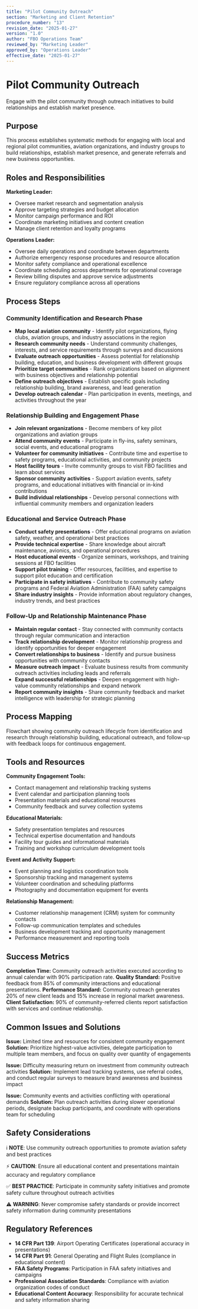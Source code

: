 ```yaml
---
title: "Pilot Community Outreach"
section: "Marketing and Client Retention"
procedure_number: "13"
revision_date: "2025-01-27"
version: "1.0"
author: "FBO Operations Team"
reviewed_by: "Marketing Leader"
approved_by: "Operations Leader"
effective_date: "2025-01-27"
---
```


# Pilot Community Outreach

Engage with the pilot community through outreach initiatives to build relationships and establish market presence.

## Purpose

This process establishes systematic methods for engaging with local and regional pilot communities, aviation organizations, and industry groups to build relationships, establish market presence, and generate referrals and new business opportunities.

## Roles and Responsibilities

**Marketing Leader:**

- Oversee market research and segmentation analysis
- Approve targeting strategies and budget allocation
- Monitor campaign performance and ROI
- Coordinate marketing initiatives and content creation
- Manage client retention and loyalty programs

**Operations Leader:**

- Oversee daily operations and coordinate between departments
- Authorize emergency response procedures and resource allocation
- Monitor safety compliance and operational excellence
- Coordinate scheduling across departments for operational coverage
- Review billing disputes and approve service adjustments
- Ensure regulatory compliance across all operations
## Process Steps

### Community Identification and Research Phase

- **Map local aviation community** - Identify pilot organizations, flying clubs, aviation groups, and industry associations in the region
- **Research community needs** - Understand community challenges, interests, and service requirements through surveys and discussions
- **Evaluate outreach opportunities** - Assess potential for relationship building, education, and business development with different groups
- **Prioritize target communities** - Rank organizations based on alignment with business objectives and relationship potential
- **Define outreach objectives** - Establish specific goals including relationship building, brand awareness, and lead generation
- **Develop outreach calendar** - Plan participation in events, meetings, and activities throughout the year

### Relationship Building and Engagement Phase

- **Join relevant organizations** - Become members of key pilot organizations and aviation groups
- **Attend community events** - Participate in fly-ins, safety seminars, social events, and educational programs
- **Volunteer for community initiatives** - Contribute time and expertise to safety programs, educational activities, and community projects
- **Host facility tours** - Invite community groups to visit FBO facilities and learn about services
- **Sponsor community activities** - Support aviation events, safety programs, and educational initiatives with financial or in-kind contributions
- **Build individual relationships** - Develop personal connections with influential community members and organization leaders

### Educational and Service Outreach Phase

- **Conduct safety presentations** - Offer educational programs on aviation safety, weather, and operational best practices
- **Provide technical expertise** - Share knowledge about aircraft maintenance, avionics, and operational procedures
- **Host educational events** - Organize seminars, workshops, and training sessions at FBO facilities
- **Support pilot training** - Offer resources, facilities, and expertise to support pilot education and certification
- **Participate in safety initiatives** - Contribute to community safety programs and Federal Aviation Administration (FAA) safety campaigns
- **Share industry insights** - Provide information about regulatory changes, industry trends, and best practices

### Follow-Up and Relationship Maintenance Phase

- **Maintain regular contact** - Stay connected with community contacts through regular communication and interaction
- **Track relationship development** - Monitor relationship progress and identify opportunities for deeper engagement
- **Convert relationships to business** - Identify and pursue business opportunities with community contacts
- **Measure outreach impact** - Evaluate business results from community outreach activities including leads and referrals
- **Expand successful relationships** - Deepen engagement with high-value community relationships and expand network
- **Report community insights** - Share community feedback and market intelligence with leadership for strategic planning

## Process Mapping

Flowchart showing community outreach lifecycle from identification and research through relationship building, educational outreach, and follow-up with feedback loops for continuous engagement.

## Tools and Resources

**Community Engagement Tools:**

- Contact management and relationship tracking systems
- Event calendar and participation planning tools
- Presentation materials and educational resources
- Community feedback and survey collection systems

**Educational Materials:**

- Safety presentation templates and resources
- Technical expertise documentation and handouts
- Facility tour guides and informational materials
- Training and workshop curriculum development tools

**Event and Activity Support:**

- Event planning and logistics coordination tools
- Sponsorship tracking and management systems
- Volunteer coordination and scheduling platforms
- Photography and documentation equipment for events

**Relationship Management:**

- Customer relationship management (CRM) system for community contacts
- Follow-up communication templates and schedules
- Business development tracking and opportunity management
- Performance measurement and reporting tools

## Success Metrics

**Completion Time:** Community outreach activities executed according to annual calendar with 90% participation rate.
**Quality Standard:** Positive feedback from 85% of community interactions and educational presentations.
**Performance Standard:** Community outreach generates 20% of new client leads and 15% increase in regional market awareness.
**Client Satisfaction:** 90% of community-referred clients report satisfaction with services and continue relationship.

## Common Issues and Solutions

**Issue:** Limited time and resources for consistent community engagement
**Solution:** Prioritize highest-value activities, delegate participation to multiple team members, and focus on quality over quantity of engagements

**Issue:** Difficulty measuring return on investment from community outreach activities
**Solution:** Implement lead tracking systems, use referral codes, and conduct regular surveys to measure brand awareness and business impact

**Issue:** Community events and activities conflicting with operational demands
**Solution:** Plan outreach activities during slower operational periods, designate backup participants, and coordinate with operations team for scheduling

## Safety Considerations

ℹ️ **NOTE**: Use community outreach opportunities to promote aviation safety and best practices

⚡ **CAUTION**: Ensure all educational content and presentations maintain accuracy and regulatory compliance

✅ **BEST PRACTICE**: Participate in community safety initiatives and promote safety culture throughout outreach activities

⚠️ **WARNING**: Never compromise safety standards or provide incorrect safety information during community presentations

## Regulatory References

- **14 CFR Part 139**: Airport Operating Certificates (operational accuracy in presentations)
- **14 CFR Part 91**: General Operating and Flight Rules (compliance in educational content)
- **FAA Safety Programs**: Participation in FAA safety initiatives and campaigns
- **Professional Association Standards**: Compliance with aviation organization codes of conduct
- **Educational Content Accuracy**: Responsibility for accurate technical and safety information sharing
